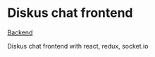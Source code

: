 # Diskus chat frontend

[Backend](https://github.com/tutur17449/diskus-chat-backend)

Diskus chat frontend with react, redux, socket.io
